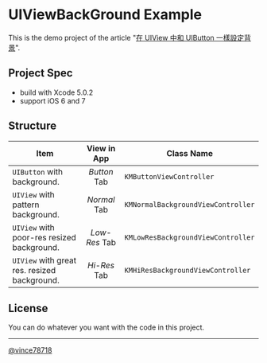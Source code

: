 # UIViewBackGround Example

This is the demo project of the article "[在 UIView 中和 UIButton 一樣設定背景](http://kumayast.blogspot.com/2013/11/uiview-resizable-background.html)".

## Project Spec

* build with Xcode 5.0.2
* support iOS 6 and 7

## Structure
| Item | View in App | Class Name |
|------|:-----------:|------------|
| `UIButton` with background. | *Button* Tab | `KMButtonViewController`
| `UIView` with pattern background. | *Normal* Tab | `KMNormalBackgroundViewController`
| `UIView` with poor-res resized background. | *Low-Res* Tab | `KMLowResBackgroundViewController`
| `UIView` with great res. resized background. | *Hi-Res* Tab | `KMHiResBackgroundViewController`

## License

You can do whatever you want with the code in this project.

-------

[@vince78718](https://twitter.com/vince78718)

